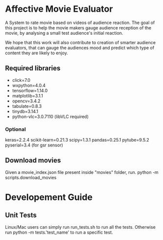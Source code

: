 # Affective Movie Evaluator
A System to rate movie based on videos of audience reaction. The goal of this project is to
help the movie makers gauge audience reception of the movie, by analysing a small test audience's
initial reaction.

We hope that this work will also contribute to creation of smarter audience evaluators, that can gauge the
audiences mood and predict which type of content they are likely to enjoy.

## Required libraries
 - click=7.0
 - wxpython=4.0.4
 - tensorflow=1.14.0
 - matplotlib=3.1.1
 - opencv=3.4.2
 - tabulate=0.8.3
 - tinydb=3.14.1
 - python-vlc=3.0.7110 (libVLC required)

### Optional
 keras=2.2.4
 scikit-learn=0.21.3
 scipy=1.3.1
 pandas=0.25.1
 pytube=9.5.2
 pyserial=3.4 (for gsr sensor)
 

## Download movies
Given a movie_index.json file present inside "movies" folder, run.
python -m scripts.download_movies

# Developement Guide
## Unit Tests
Linux/Mac users can simply run run_tests.sh to run all the tests. Otherwise run
python -m tests.'test_name' to run a specific test. 